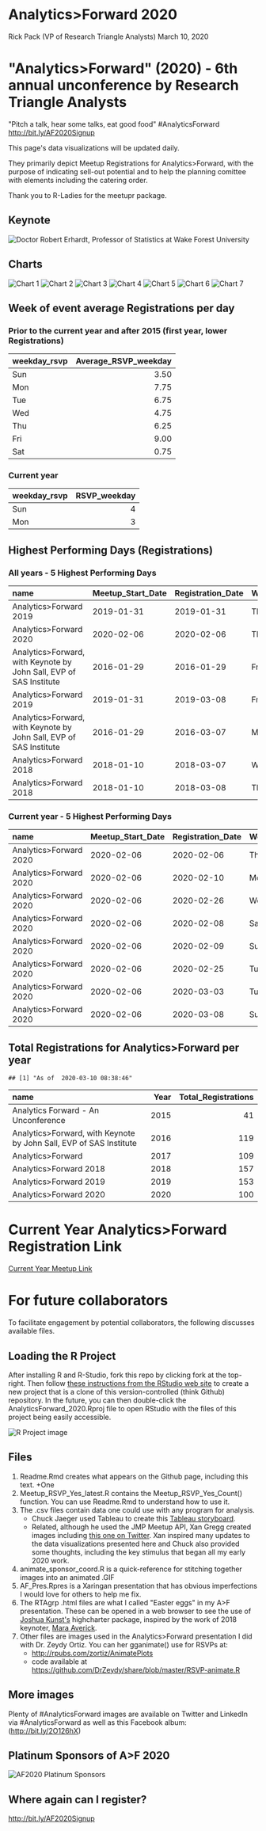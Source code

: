 Analytics&gt;Forward 2020
================
Rick Pack (VP of Research Triangle Analysts)
March 10, 2020

"Analytics&gt;Forward" (2020) - 6th annual unconference by Research Triangle Analysts
=====================================================================================

"Pitch a talk, hear some talks, eat good food" \#AnalyticsForward <http://bit.ly/AF2020Signup>

This page's data visualizations will be updated daily.

They primarily depict Meetup Registrations for Analytics&gt;Forward, with the purpose of indicating sell-out potential and to help the planning comittee with elements including the catering order.

Thank you to R-Ladies for the meetupr package.

Keynote
-------

![Doctor Robert Erhardt, Professor of Statistics at Wake Forest University](Erhardt_BeyondForest.png)

Charts
------

![Chart 1](af_2020-1.png) ![Chart 2](af_2020-2.png) ![Chart 3](af_2020-3.png) ![Chart 4](af_2020-4.png) ![Chart 5](af_2020-5.png) ![Chart 6](af_2020-6.png) ![Chart 7](af_2020-7.png)

Week of event average Registrations per day
-------------------------------------------

### Prior to the current year and after 2015 (first year, lower Registrations)

| weekday\_rsvp |  Average\_RSVP\_weekday|
|:--------------|-----------------------:|
| Sun           |                    3.50|
| Mon           |                    7.75|
| Tue           |                    6.75|
| Wed           |                    4.75|
| Thu           |                    6.25|
| Fri           |                    9.00|
| Sat           |                    0.75|

### Current year

| weekday\_rsvp |  RSVP\_weekday|
|:--------------|--------------:|
| Sun           |              4|
| Mon           |              3|

Highest Performing Days (Registrations)
---------------------------------------

### All years - 5 Highest Performing Days

| name                                                                  | Meetup\_Start\_Date | Registration\_Date | Weekday |  Registration\_Count|
|:----------------------------------------------------------------------|:--------------------|:-------------------|:--------|--------------------:|
| Analytics&gt;Forward 2019                                             | 2019-01-31          | 2019-01-31         | Thu     |                   19|
| Analytics&gt;Forward 2020                                             | 2020-02-06          | 2020-02-06         | Thu     |                   18|
| Analytics&gt;Forward, with Keynote by John Sall, EVP of SAS Institute | 2016-01-29          | 2016-01-29         | Fri     |                   16|
| Analytics&gt;Forward 2019                                             | 2019-01-31          | 2019-03-08         | Fri     |                   15|
| Analytics&gt;Forward, with Keynote by John Sall, EVP of SAS Institute | 2016-01-29          | 2016-03-07         | Mon     |                   11|
| Analytics&gt;Forward 2018                                             | 2018-01-10          | 2018-03-07         | Wed     |                   11|
| Analytics&gt;Forward 2018                                             | 2018-01-10          | 2018-03-08         | Thu     |                   11|

### Current year - 5 Highest Performing Days

| name                      | Meetup\_Start\_Date | Registration\_Date | Weekday |  Registration\_Count|
|:--------------------------|:--------------------|:-------------------|:--------|--------------------:|
| Analytics&gt;Forward 2020 | 2020-02-06          | 2020-02-06         | Thu     |                   18|
| Analytics&gt;Forward 2020 | 2020-02-06          | 2020-02-10         | Mon     |                    7|
| Analytics&gt;Forward 2020 | 2020-02-06          | 2020-02-26         | Wed     |                    6|
| Analytics&gt;Forward 2020 | 2020-02-06          | 2020-02-08         | Sat     |                    5|
| Analytics&gt;Forward 2020 | 2020-02-06          | 2020-02-09         | Sun     |                    5|
| Analytics&gt;Forward 2020 | 2020-02-06          | 2020-02-25         | Tue     |                    5|
| Analytics&gt;Forward 2020 | 2020-02-06          | 2020-03-03         | Tue     |                    5|
| Analytics&gt;Forward 2020 | 2020-02-06          | 2020-03-08         | Sun     |                    5|

Total Registrations for Analytics&gt;Forward per year
-----------------------------------------------------

    ## [1] "As of  2020-03-10 08:38:46"

| name                                                                  |  Year|  Total\_Registrations|
|:----------------------------------------------------------------------|-----:|---------------------:|
| Analytics Forward - An Unconference                                   |  2015|                    41|
| Analytics&gt;Forward, with Keynote by John Sall, EVP of SAS Institute |  2016|                   119|
| Analytics&gt;Forward                                                  |  2017|                   109|
| Analytics&gt;Forward 2018                                             |  2018|                   157|
| Analytics&gt;Forward 2019                                             |  2019|                   153|
| Analytics&gt;Forward 2020                                             |  2020|                   100|

Current Year Analytics&gt;Forward Registration Link
===================================================

[Current Year Meetup Link](http://bit.ly/AF2020Signup "Analytics>Forward 2020 Meetup page")

For future collaborators
========================

To facilitate engagement by potential collaborators, the following discusses available files.

Loading the R Project
---------------------

After installing R and R-Studio, fork this repo by clicking fork at the top-right. Then follow [these instructions from the RStudio web site](https://support.rstudio.com/hc/en-us/articles/200532077-Version-Control-with-Git-and-SVN) to create a new project that is a clone of this version-controlled (think Github) repository. In the future, you can then double-click the AnalyticsForward\_2020.Rproj file to open RStudio with the files of this project being easily accessible.

![R Project image](Rproj_image.PNG)

Files
-----

1.  Readme.Rmd creates what appears on the Github page, including this text. +One
2.  Meetup\_RSVP\_Yes\_latest.R contains the Meetup\_RSVP\_Yes\_Count() function. You can use Readme.Rmd to understand how to use it.
3.  The .csv files contain data one could use with any program for analysis.
    -   Chuck Jaeger used Tableau to create this [Tableau storyboard](https://public.tableau.com/profile/chuck.jaeger#!/vizhome/AnalyticsForward2020/Storyboard).
    -   Related, although he used the JMP Meetup API, Xan Gregg created images including [this one on Twitter](https://twitter.com/xangregg/status/1104359495059337217). Xan inspired many updates to the data visualizations presented here and Chuck also provided some thoughts, including the key stimulus that began all my early 2020 work.
4.  animate\_sponsor\_coord.R is a quick-reference for stitching together images into an animated .GIF
5.  AF\_Pres.Rpres is a Xaringan presentation that has obvious imperfections I would love for others to help me fix.
6.  The RTAgrp .html files are what I called "Easter eggs" in my A&gt;F presentation. These can be opened in a web browser to see the use of [Joshua Kunst's](https://twitter.com/jbkunst) highcharter package, inspired by the work of 2018 keynoter, [Mara Averick](http://rpubs.com/maraaverick/470388).
7.  Other files are images used in the Analytics&gt;Forward presentation I did with Dr. Zeydy Ortiz. You can her gganimate() use for RSVPs at:
    -   <http://rpubs.com/zortiz/AnimatePlots>
    -   code available at <https://github.com/DrZeydy/share/blob/master/RSVP-animate.R>

More images
-----------

Plenty of \#AnalyticsForward images are available on Twitter and LinkedIn via \#AnalyticsForward as well as this Facebook album: (<http://bit.ly/2O126hX>)

Platinum Sponsors of A&gt;F 2020
--------------------------------

![AF2020 Platinum Sponsors](AF2020_PlatinumSponsors.png)

Where again can I register?
---------------------------

<http://bit.ly/AF2020Signup>
